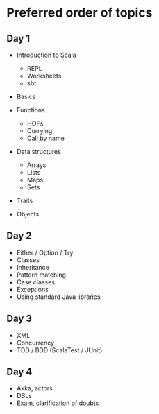 # Preferred order of topics

## Day 1

 - Introduction to Scala
   - REPL
   - Worksheets
   - sbt
   
 - Basics
 - Functions
    - HOFs
    - Currying
    - Call by name
 - Data structures
    - Arrays
    - Lists
    - Maps
    - Sets
 - Traits
 - Objects

## Day 2

 - Either / Option / Try
 - Classes
 - Inheritance
 - Pattern matching
 - Case classes
 - Exceptions
 - Using standard Java libraries

## Day 3

 - XML
 - Concurrency
 - TDD / BDD (ScalaTest / JUnit)

## Day 4

 - Akka, actors
 - DSLs
 - Exam, clarification of doubts 